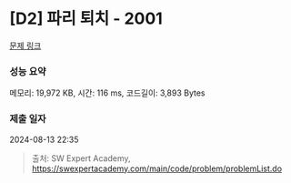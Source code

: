 # [D2] 파리 퇴치 - 2001 

[문제 링크](https://swexpertacademy.com/main/code/problem/problemDetail.do?contestProbId=AV5PzOCKAigDFAUq) 

### 성능 요약

메모리: 19,972 KB, 시간: 116 ms, 코드길이: 3,893 Bytes

### 제출 일자

2024-08-13 22:35



> 출처: SW Expert Academy, https://swexpertacademy.com/main/code/problem/problemList.do
